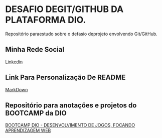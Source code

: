 # DESAFIO DEGIT/GITHUB DA PLATAFORMA DIO.
Repositório paraestudo sobre o defasio deprojeto envolvendo Git/GitHub.

## Minha Rede Social
[Linkedin](https://www.linkedin.com/in/rodrigocolle/)

## Link Para Personalização De README
[MarkDown](https://www.markdownguide.org/basic-syntax/)

## Repositório para anotações e projetos do BOOTCAMP da DIO
[BOOTCAMP DIO - DESENVOLVIMENTO DE JOGOS, FOCANDO APRENDIZAGEM WEB](https://web.dio.me/track/potencia-tech-ifood-desenvolvimento-de-jogos)
